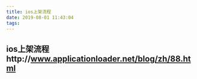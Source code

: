 ```yaml
---
title: ios上架流程
date: 2019-08-01 11:43:04
tags:
---
```


## ios上架流程http://www.applicationloader.net/blog/zh/88.html
